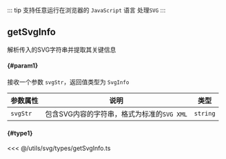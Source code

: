 <script setup>
import { useAddNumInOutlineLabel } from '../../.vitepress/utils/createElement.ts'
useAddNumInOutlineLabel(1)
</script>

::: tip 支持任意运行在浏览器的 `JavaScript` 语言
处理`SVG`
:::

## getSvgInfo

解析传入的SVG字符串并提取其关键信息

<div class="pure-border">

#### <divider-param /> {#param1}

接收一个参数 `svgStr`，返回值类型为 `SvgInfo`

| **参数属性** | **说明**                                   | **类型** |
| ------------ | ------------------------------------------ | -------- |
| `svgStr`     | 包含SVG内容的字符串，格式为标准的`SVG XML` | `string` |

#### <divider-type /> {#type1}

<<< @/utils/svg/types/getSvgInfo.ts

</div>
